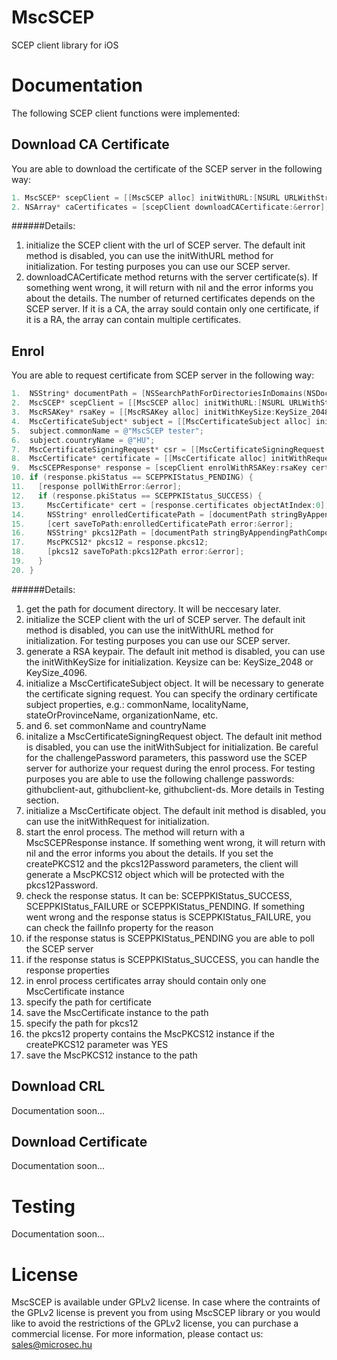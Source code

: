 MscSCEP
=======
SCEP client library for iOS


Documentation
=============
The following SCEP client functions were implemented:

Download CA Certificate
-----------------------
You are able to download the certificate of the SCEP server in the following way:
```Objective-C
1. MscSCEP* scepClient = [[MscSCEP alloc] initWithURL:[NSURL URLWithString:@"http://teszt.e-szigno.hu/scep"]];
2. NSArray* caCertificates = [scepClient downloadCACertificate:&error];
```
######Details:
1. initialize the SCEP client with the url of SCEP server. The default init method is disabled, you can use the initWithURL method for initialization. For testing purposes you can use our SCEP server. 
2. downloadCACertificate method returns with the server certificate(s). If something went wrong, it will return with nil and the error informs you about the details. The number of returned certificates depends on the SCEP server. If it is a CA, the array sould contain only one certificate, if it is a RA, the array can contain multiple certificates. 

Enrol
-----
You are able to request certificate from SCEP server in the following way:

```Objective-C
1.  NSString* documentPath = [NSSearchPathForDirectoriesInDomains(NSDocumentDirectory, NSUserDomainMask, YES) objectAtIndex:0];
2.  MscSCEP* scepClient = [[MscSCEP alloc] initWithURL:[NSURL URLWithString:@"http://teszt.e-szigno.hu/scep"]];
3.  MscRSAKey* rsaKey = [[MscRSAKey alloc] initWithKeySize:KeySize_2048 error:&error];
4.  MscCertificateSubject* subject = [[MscCertificateSubject alloc] init];
5.  subject.commonName = @"MscSCEP tester";
6.  subject.countryName = @"HU";
7.  MscCertificateSigningRequest* csr = [[MscCertificateSigningRequest alloc] initWithSubject:subject rsaKey:rsaKey challengePassword:@"githubclient-ds" fingerPrintAlgorithm:FingerPrintAlgorithm_SHA256 error:&error];
8.  MscCertificate* certificate = [[MscCertificate alloc] initWithRequest:csr rsaKey:rsaKey error:&error];
9.  MscSCEPResponse* response = [scepClient enrolWithRSAKey:rsaKey certificateSigningRequest:csr certificate:certificate caCertificate:caCertificate createPKCS12:YES pkcs12Password:@"123456" error:&error];
10. if (response.pkiStatus == SCEPPKIStatus_PENDING) {
11.   [response pollWithError:&error];
12.   if (response.pkiStatus == SCEPPKIStatus_SUCCESS) {
13.     MscCertificate* cert = [response.certificates objectAtIndex:0];
14.     NSString* enrolledCertificatePath = [documentPath stringByAppendingPathComponent:@"enrolledCertificate.cer"];
15.     [cert saveToPath:enrolledCertificatePath error:&error];
16.     NSString* pkcs12Path = [documentPath stringByAppendingPathComponent:@"pkcs12.pfx"];
17.     MscPKCS12* pkcs12 = response.pkcs12;
18.     [pkcs12 saveToPath:pkcs12Path error:&error];
19.   }
20. }
```
######Details:
1. get the path for document directory. It will be neccesary later.
2. initialize the SCEP client with the url of SCEP server. The default init method is disabled, you can use the initWithURL method for initialization. For testing purposes you can use our SCEP server. 
3. generate a RSA keypair. The default init method is disabled, you can use the initWithKeySize for initialization. Keysize can be: KeySize_2048 or KeySize_4096.
4. initialize a MscCertificateSubject object. It will be necessary to generate the certificate signing request. You can specify the ordinary certificate subject properties, e.g.: commonName, localityName, stateOrProvinceName, organizationName, etc. 
5. and 6. set commonName and countryName
7. initalize a MscCertificateSigningRequest object. The default init method is disabled, you can use the initWithSubject for initialization. Be careful for the challengePassword parameters, this password use the SCEP server for authorize your request during the enrol process. For testing purposes you are able to use the following challenge passwords: githubclient-aut, githubclient-ke, githubclient-ds. More details in Testing section.
8. initialize a MscCertificate object. The default init method is disabled, you can use the initWithRequest for initialization. 
9. start the enrol process. The method will return with a MscSCEPResponse instance. If something went wrong, it will return with nil and the error informs you about the details. If you set the createPKCS12 and the pkcs12Password parameters, the client will generate a MscPKCS12 object which will be protected with the pkcs12Password. 
10. check the response status. It can be: SCEPPKIStatus_SUCCESS, SCEPPKIStatus_FAILURE or SCEPPKIStatus_PENDING. If something went wrong and the response status is SCEPPKIStatus_FAILURE, you can check the failInfo property for the reason
11. if the response status is SCEPPKIStatus_PENDING you are able to poll the SCEP server 
12. if the response status is SCEPPKIStatus_SUCCESS, you can handle the response properties
13. in enrol process certificates array should contain only one MscCertificate instance
14. specify the path for certificate
15. save the MscCertificate instance to the path
16. specify the path for pkcs12 
17. the pkcs12 property contains the MscPKCS12 instance if the createPKCS12 parameter was YES
18. save the MscPKCS12 instance to the path

Download CRL
------------
Documentation soon...

Download Certificate
--------------------
Documentation soon...

Testing
=======
Documentation soon...

License
=======
MscSCEP is available under GPLv2 license. In case where the contraints of the GPLv2 license is prevent you from using MscSCEP library or you would like to avoid the restrictions of the GPLv2 license, you can purchase a commercial license. For more information, please contact us: sales@microsec.hu
